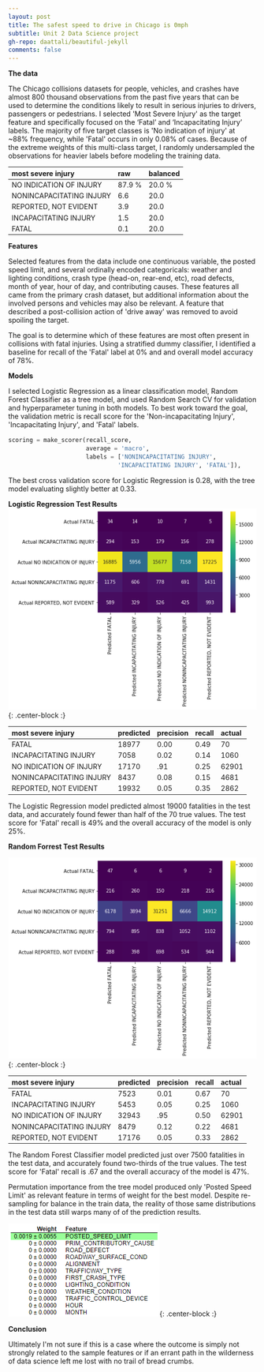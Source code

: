 ```yaml
---
layout: post
title: The safest speed to drive in Chicago is 0mph
subtitle: Unit 2 Data Science project
gh-repo: daattali/beautiful-jekyll 
comments: false
---
```


**The data**

The Chicago collisions datasets for people, vehicles, and crashes have almost 800 thousand observations from the past five years that can be used to determine the conditions likely to result in serious injuries to drivers, passengers or pedestrians.  I selected 'Most Severe Injury' as the target feature and specifically focused on the ‘Fatal’ and ‘Incapacitating Injury’ labels.  The majority of five target classes is 'No indication of injury' at ~88% frequency, while 'Fatal' occurs in only 0.08% of cases.  Because of the extreme weights of this multi-class target, I randomly undersampled the observations for heavier labels before modeling the training data.

| most severe injury | raw | balanced |
| :------ | :--- | :--- |
| NO INDICATION OF INJURY | 87.9 % | 20.0 % |
| NONINCAPACITATING INJURY | 6.6 | 20.0 |
| REPORTED, NOT EVIDENT | 3.9 | 20.0 |
| INCAPACITATING INJURY | 1.5 | 20.0 |
| FATAL | 0.1 | 20.0 |

**Features**

Selected features from the data include one continuous variable, the posted speed limit, and several ordinally encoded categoricals: weather and lighting conditions, crash type (head-on, rear-end, etc), road defects, month of year, hour of day, and contributing causes.  These features all came from the primary crash dataset, but additional information about the involved persons and vehicles may also be relevant.  A feature that described a post-collision action of 'drive away' was removed to avoid spoiling the target.

The goal is to determine which of these features are most often present in collisions with fatal injuries.  Using a stratified dummy classifier, I identified a baseline for recall of the 'Fatal' label at 0% and and overall model accuracy of 78%. 

**Models**

I selected Logistic Regression as a linear classification model, Random Forest Classifier as a tree model, and used Random Search CV for validation and hyperparameter tuning in both models.  To best work toward the goal, the validation metric is recall score for the 'Non-incapacitating Injury', 'Incapacitating Injury', and 'Fatal' labels.  

```python
scoring = make_scorer(recall_score, 
                      average = 'macro', 
                      labels = ['NONINCAPACITATING INJURY', 
                               'INCAPACITATING INJURY', 'FATAL']),
```

The best cross validation score for Logistic Regression is 0.28, with the tree model evaluating slightly better at 0.33.

**Logistic Regression Test Results**
![conflogr](https://github.com/johnwesleyharding/johnwesleyharding.github.io/raw/master/img/crashconflogr.png){: .center-block :}

| most severe injury | predicted | precision | recall | actual |
| :------ | :--- | :--- | :--- | :--- |
| FATAL | 18977 | 0.00 | 0.49 | 70 |
| INCAPACITATING INJURY | 7058 | 0.02 | 0.14 | 1060 |
| NO INDICATION OF INJURY | 17170 | .91 | 0.25 | 62901 |
| NONINCAPACITATING INJURY | 8437 | 0.08 | 0.15 | 4681 |
| REPORTED, NOT EVIDENT | 19932 | 0.05 | 0.35 | 2862 |

The Logistic Regression model predicted almost 19000 fatalities in the test data, and accurately found fewer than half of the 70 true values.  The test score for 'Fatal' recall is 49% and the overall accuracy of the model is only 25%.

**Random Forrest Test Results**

![conftree](https://github.com/johnwesleyharding/johnwesleyharding.github.io/raw/master/img/crashconftree.png){: .center-block :}

| most severe injury | predicted | precision | recall | actual |
| :------ | :--- | :--- | :--- | :--- |
| FATAL | 7523 | 0.01 | 0.67 | 70 |
| INCAPACITATING INJURY | 5453 | 0.05 | 0.25 | 1060 |
| NO INDICATION OF INJURY | 32943 | .95 | 0.50 | 62901 |
| NONINCAPACITATING INJURY | 8479 | 0.12 | 0.22 | 4681 |
| REPORTED, NOT EVIDENT | 17176 | 0.05 | 0.33 | 2862 |

The Random Forest Classifier model predicted just over 7500 fatalities in the test data, and accurately found two-thirds of the true values.  The test score for 'Fatal' recall is .67 and the overall accuracy of the model is 47%.

Permutation importance from the tree model produced only 'Posted Speed Limit' as relevant feature in terms of weight for the best model.  Despite re-sampling for balance in the train data, the reality of those same distributions in the test data still warps many of of the prediction results.

![permutation](https://github.com/johnwesleyharding/johnwesleyharding.github.io/raw/master/img/crashpermtree.png){: .center-block :}



**Conclusion**

Ultimately I'm not sure if this is a case where the outcome is simply not strongly related to the sample features or if an errant path in the wilderness of data science left me lost with no trail of bread crumbs.
